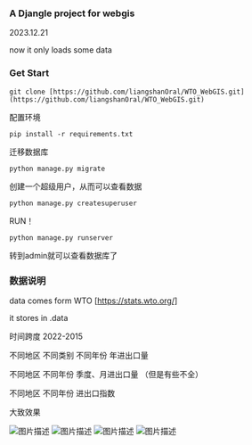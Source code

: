 ### A Djangle project for webgis 

2023.12.21

now it only loads some data


### Get Start
```
git clone [https://github.com/liangshanOral/WTO_WebGIS.git](https://github.com/liangshanOral/WTO_WebGIS.git)
```
配置环境
```
pip install -r requirements.txt
```
迁移数据库
```
python manage.py migrate
```
创建一个超级用户，从而可以查看数据
```
python manage.py createsuperuser
```
RUN！
```
python manage.py runserver
```
转到admin就可以查看数据库了

### 数据说明
data comes form WTO [https://stats.wto.org/]

it stores in .data

时间跨度 2022-2015

不同地区 不同类别 不同年份 年进出口量

不同地区 不同年份 季度、月进出口量 （但是有些不全）

不同地区 不同年份 进出口指数

大致效果

![图片描述](imgs/Untitled(4).jpg)
![图片描述](imgs/Untitled(5).jpg)
![图片描述](imgs/Untitled(6).jpg)
![图片描述](imgs/Untitled(7).jpg)


